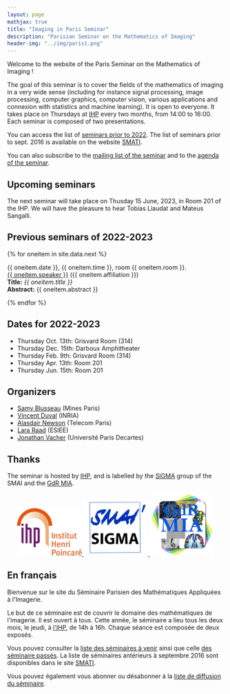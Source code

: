 ```yaml
---
layout: page
mathjax: true
title: "Imaging in Paris Seminar"
description: "Parisian Seminar on the Mathematics of Imaging"
header-img: "../img/paris1.png"
---
```


Welcome to the website of the Paris Seminar on the Mathematics of Imaging !  

The goal of this seminar is to cover the fields of the mathematics of imaging in a very wide sense (including for instance signal processing, image processing, computer graphics, computer vision, various applications and connexion with statistics and machine learning).  It is open to everyone. It takes place on Thursdays at [IHP](../coming/) every two months, from 14:00 to 16:00. Each seminar is composed of two presentations.

You can access the list of [seminars prior to 2022](past/). The list of seminars prior to sept. 2016 is available on the website  [SMATI](https://smati.wp.imt.fr/).

You can also subscribe to the [mailing list of the seminar](https://listes.telecom-paristech.fr/mailman/listinfo/imaging-in-paris) and to the [agenda of the seminar](https://calendar.google.com/calendar/embed?src=5rkj1deu2rj746hrni9819cb3s%40group.calendar.google.com&ctz=Europe%2FParis).




Upcoming seminars
-----
The next seminar will take place on Thusday 15 June, 2023, in Room 201 of the IHP. We will have the pleasure to hear Tobias Liaudat and Mateus Sangalli.

<!-- - [Marianne Clausel](https://sites.google.com/site/marianneclausel) (Université de Lorraine)\
**Title**: Polarimetric Fourier Phase Retrieval\
**Abstract**: This work introduces polarimetric Fourier phase retrieval (PPR), a physically-inspired model to leverage polarization of light information in Fourier phase retrieval problems. We provide a complete characterization of its uniqueness properties by unraveling equivalencies with two related problems, namely bivariate phase retrieval and a polynomial autocorrelation factorization problem. In particular, we show that the problem admits a unique solution, which can be formulated as a greatest common divisor (GCD) of measurements polynomials. As a result, we propose algebraic solutions for PPR based on approximate GCD computations using the null-space properties Sylvester matrices. Alternatively, existing iterative algorithms for phase retrieval, semidefinite positive relaxation and Wirtinger-Flow, are carefully adapted to solve the PPR problem. Finally, a set of numerical experiments permits a detailed assessment of the numerical behavior and relative performances of each proposed reconstruction strategy. They further demonstrate the fruitful combination of algebraic and iterative approaches towards a scalable, computationally efficient and robust to noise reconstruction strategy for PPR.

- [Arthur Leclaire](https://www.math.u-bordeaux.fr/~aleclaire/) (Institut de Mathématiques de Bordeaux, Université de Bordeaux)\
**Title**: Mathematical analysis of Plug and Play methods for inverse problems in
imaging\
**Abstract**: Plug-and-Play (PnP) methods constitute a class of iterative algorithms for imaging problems where regularization is performed by a off-the-shelf denoiser. Specifically, given an image dataset, optimizing a function (e.g. a neural network) to remove Gaussian noise is equivalent to approximating the gradient or the proximal operator of the
log prior of the training dataset. Therefore, any off-the-shelf denoiser can be used as an implicit prior and inserted into an optimization scheme to restore images. But the resulting PnP scheme may not directly correspond to the minimization of an explicit functional, and its convergence is thus not straightforward. In this talk, we will present several approaches that were proposed to study the convergence of such a PnP algorithm, relying on tools from non-convex optimization and fixed point theory. In particular, we will see that it is possible to learn a denoiser that writes as a gradient-step on an explicit functional, which leads to a PnP algorithm with precise numerical control in addition to state-of-the-art image restoration performance.
 -->


Previous seminars of 2022-2023
-----

{% for oneitem in site.data.next %}
<p>
   {{ oneitem.date }}, {{ oneitem.time }}, room {{ oneitem.room }}.<br/>
  <a href="{{ oneitem.url }}">{{ oneitem.speaker }}</a>  ({{ oneitem.affiliation }})<br/>
  <b>Title:</b> <i>{{ oneitem.title }}</i><br/>
  <b>Abstract:</b> {{ oneitem.abstract }}
  </p>
{% endfor %}

Dates for 2022-2023
----
- Thursday Oct. 13th: Grisvard Room (314) 
- Thursday Dec. 15th: Darboux Amphitheater
- Thursday Feb. 9th: Grisvard Room (314)
- Thursday Apr. 13th: Room 201
- Thursday Jun. 15th: Room 201



Organizers
-----

- [Samy Blusseau](https://samyblusseau.jimdofree.com/) (Mines Paris)
- [Vincent Duval](https://who.rocq.inria.fr/Vincent.Duval/) (INRIA)
- [Alasdair Newson](https://sites.google.com/site/alasdairnewson/) (Telecom Paris)
- [Lara Raad](http://dev.ipol.im/~lraad/) (ESIEE)
- [Jonathan Vacher](https://jonathanvacher.github.io/) (Université Paris Decartes)


Thanks
-----

The seminar is hosted by [IHP](http://www.ihp.fr), and is labelled by the [SIGMA](http://smai.emath.fr/spip.php?article406) group of the SMAI and the [GdR MIA](gdr-mia.math.cnrs.fr).

<p align="center">

<a href="http://www.ihp.fr">
<img width="150" src="../img/logo-ihp.jpg"/>
</a>

<a href="http://smai.emath.fr/spip.php?article406">
<img width="150" src="../img/logo-sigma.jpg"/>
</a>

<a href="https://fadili.users.greyc.fr/mia/">
<img width="150" src="../img/logo-mia.jpg"/>
</a>

</p>


En français
-----

Bienvenue sur le site du Séminaire Parisien des Mathématiques Appliquées à l'Imagerie.

Le but de ce séminaire est de couvrir le domaine des mathématiques de l'imagerie. Il est ouvert à tous. Cette année, le séminaire a lieu tous les deux mois, le jeudi, à [l'IHP](venir/), de 14h à 16h. Chaque séance est composée de deux exposés.

Vous pouvez consulter la [liste des séminaires à venir](next/) ainsi que celle [des séminaire passés](past/). La liste de séminaires antérieurs à septembre 2016 sont disponibles dans le site [SMATI](https://smati.wp.imt.fr/).

Vous pouvez également vous abonner ou désabonner à la [liste de diffusion du séminaire](https://listes.telecom-paristech.fr/mailman/listinfo/imaging-in-paris).
